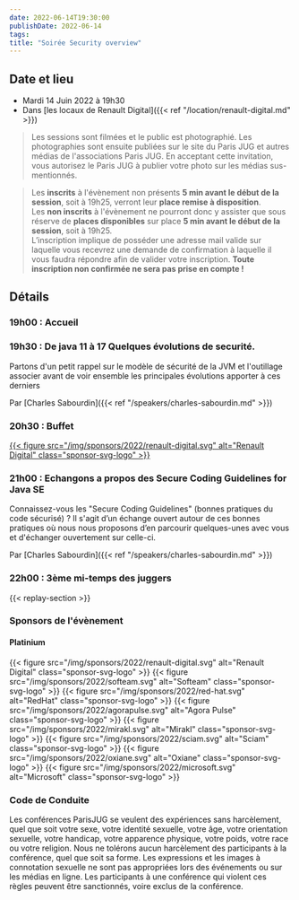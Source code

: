 ```yaml
---
date: 2022-06-14T19:30:00
publishDate: 2022-06-14
tags:
title: "Soirée Security overview"
---
```


## Date et lieu

* Mardi 14 Juin 2022 à 19h30
* Dans [les locaux de Renault Digital]({{< ref "/location/renault-digital.md" >}})

> Les sessions sont filmées et le public est photographié. Les photographies sont ensuite publiées sur le site du Paris JUG et autres médias de l'associations Paris JUG. En acceptant cette invitation, vous autorisez le Paris JUG à publier votre photo sur les médias sus-mentionnés.

> Les **inscrits** à l'évènement non présents **5 min avant le début de la session**, soit à 19h25, verront leur **place remise à disposition**.  
Les **non inscrits** à l'évènement ne pourront donc y assister que sous réserve de **places disponibles** sur place **5 min avant le début de la session**, soit à 19h25.  
L’inscription implique de posséder une adresse mail valide sur laquelle vous recevrez une demande de confirmation à laquelle il vous faudra répondre afin de valider votre inscription. **Toute inscription non confirmée ne sera pas prise en compte !**

## Détails

### 19h00 : Accueil

### 19h30 : De java 11 à 17 Quelques évolutions de securité.

Partons d'un petit rappel sur le modèle de sécurité de la JVM et l'outillage associer avant de voir ensemble les principales évolutions apporter à ces derniers

Par [Charles Sabourdin]({{< ref "/speakers/charles-sabourdin.md" >}})

### 20h30 : Buffet

[{{< figure src="/img/sponsors/2022/renault-digital.svg" alt="Renault Digital" class="sponsor-svg-logo" >}}](https://www.renaultgroup.com/talents/nos-metiers/digital/)

### 21h00 : Echangons a propos des Secure Coding Guidelines for Java SE

Connaissez-vous les "Secure Coding Guidelines" (bonnes pratiques du code sécurisé) ?
Il s'agit d’un échange ouvert autour de ces bonnes pratiques où nous nous proposons d’en parcourir quelques-unes avec vous et d'échanger ouvertement sur celle-ci.

Par [Charles Sabourdin]({{< ref "/speakers/charles-sabourdin.md" >}})

### 22h00 : 3ème mi-temps des juggers

{{< replay-section >}}

### Sponsors de l'évènement

#### Platinium
{{< figure src="/img/sponsors/2022/renault-digital.svg" alt="Renault Digital" class="sponsor-svg-logo" >}}
{{< figure src="/img/sponsors/2022/softeam.svg" alt="Softeam" class="sponsor-svg-logo" >}}
{{< figure src="/img/sponsors/2022/red-hat.svg" alt="RedHat" class="sponsor-svg-logo" >}}
{{< figure src="/img/sponsors/2022/agorapulse.svg" alt="Agora Pulse" class="sponsor-svg-logo" >}}
{{< figure src="/img/sponsors/2022/mirakl.svg" alt="Mirakl" class="sponsor-svg-logo" >}}
{{< figure src="/img/sponsors/2022/sciam.svg" alt="Sciam" class="sponsor-svg-logo" >}}
{{< figure src="/img/sponsors/2022/oxiane.svg" alt="Oxiane" class="sponsor-svg-logo" >}}
{{< figure src="/img/sponsors/2022/microsoft.svg" alt="Microsoft" class="sponsor-svg-logo" >}}

### Code de Conduite
Les conférences ParisJUG se veulent des expériences sans harcèlement, quel que soit votre sexe, votre identité sexuelle, votre âge, votre orientation sexuelle, votre handicap, votre apparence physique, votre poids, votre race ou votre religion. Nous ne tolérons aucun harcèlement des participants à la conférence, quel que soit sa forme. Les expressions et les images à connotation sexuelle ne sont pas appropriées lors des événements ou sur les médias en ligne. Les participants à une conférence qui violent ces règles peuvent être sanctionnés, voire exclus de la conférence.